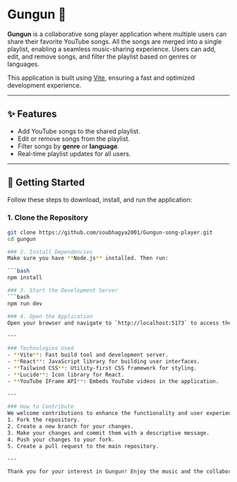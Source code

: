 # Gungun 🎵

**Gungun** is a collaborative song player application where multiple users can share their favorite YouTube songs. All the songs are merged into a single playlist, enabling a seamless music-sharing experience. Users can add, edit, and remove songs, and filter the playlist based on genres or languages.

This application is built using [Vite](https://vitejs.dev/), ensuring a fast and optimized development experience.

---

## ✨ Features
- Add YouTube songs to the shared playlist.
- Edit or remove songs from the playlist.
- Filter songs by **genre** or **language**.
- Real-time playlist updates for all users.

---

## 🚀 Getting Started

Follow these steps to download, install, and run the application:

### 1. Clone the Repository
```bash
git clone https://github.com/soubhagya2001/Gungun-song-player.git
cd gungun

### 2. Install Dependencies
Make sure you have **Node.js** installed. Then run:

```bash
npm install

### 3. Start the Development Server
```bash
npm run dev

### 4. Open the Application
Open your browser and navigate to `http://localhost:5173` to access the application.

---

### Technologies Used
- **Vite**: Fast build tool and development server.
- **React**: JavaScript library for building user interfaces.
- **Tailwind CSS**: Utility-first CSS framework for styling.
- **Lucide**: Icon library for React.
- **YouTube IFrame API**: Embeds YouTube videos in the application.

---

### How to Contribute
We welcome contributions to enhance the functionality and user experience of Gungun. 
1. Fork the repository.
2. Create a new branch for your changes.
3. Make your changes and commit them with a descriptive message.
4. Push your changes to your fork.
5. Create a pull request to the main repository.

---

Thank you for your interest in Gungun! Enjoy the music and the collaborative experience.